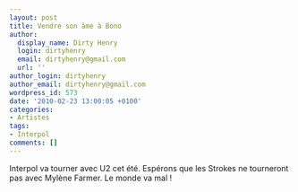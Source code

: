 ```yaml
---
layout: post
title: Vendre son âme à Bono
author:
  display_name: Dirty Henry
  login: dirtyhenry
  email: dirtyhenry@gmail.com
  url: ''
author_login: dirtyhenry
author_email: dirtyhenry@gmail.com
wordpress_id: 573
date: '2010-02-23 13:00:05 +0100'
categories:
- Artistes
tags:
- Interpol
comments: []
---
```

Interpol va tourner avec U2 cet été. Espérons que les Strokes ne tourneront pas avec Mylène Farmer. Le monde va mal !
